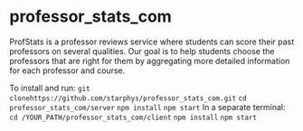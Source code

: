 # professor_stats_com
ProfStats is a professor reviews service where students can score their past professors on several qualities. Our goal is to help students choose the professors that are right for them by aggregating more detailed information for each professor and course.

To install and run:
`git clonehttps://github.com/starphys/professor_stats_com.git`
`cd professor_stats_com/server`
`npm install`
`npm start`
In a separate terminal:
`cd /YOUR_PATH/professor_stats_com/client`
`npm install`
`npm start`
